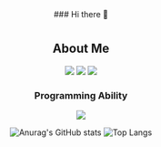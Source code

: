 <div align="center">
### Hi there 👋

<!--
**SkylarLee1003/SkylarLee1003** is a ✨ _special_ ✨ repository because its `README.md` (this file) appears on your GitHub profile.

Here are some ideas to get you started:
- 🔭 I’m currently working on ...
- 🌱 I’m currently learning ...
- 👯 I’m looking to collaborate on ...
- 🤔 I’m looking for help with ...
- 💬 Ask me about ...
- 📫 How to reach me: ...
- 😄 Pronouns: ...
- ⚡ Fun fact: ...
-->
  #
<!-- 로고 자리 -->
  ## About Me
<a href="https://skylarcoding.tistory.com/" target="_blank"><img src="https://img.shields.io/badge/Tistory-000000?style=for-the-badge&logo=Tistory&logoColor=#000000"/></a>
<a href="https://github.com/SkylarLee1003" target="_blank"><img src="https://img.shields.io/badge/GitHub-000000?style=for-the-badge&logo=GitHub&logoColor=#181717"/></a>
<a href="mailto:skylarlee1003@gmail.com" target="_blank"><img src="https://img.shields.io/badge/Gmail-000000?style=for-the-badge&logo=Gmail&logoColor=#EA4335"/></a>

<!-- 능력 -->
### Programming Ability
<img src="https://img.shields.io/badge/Tistory-000000?style=for-the-badge&logo=Tistory&logoColor=#000000"/>

![Anurag's GitHub stats](https://github-readme-stats.vercel.app/api?username=SkylarLee1003&show_icons=true&theme=graywhite)
![Top Langs](https://github-readme-stats.vercel.app/api/top-langs/?username=SkylarLee1003&layout=compact&theme=graywhite)
  
  
  #
</div>
